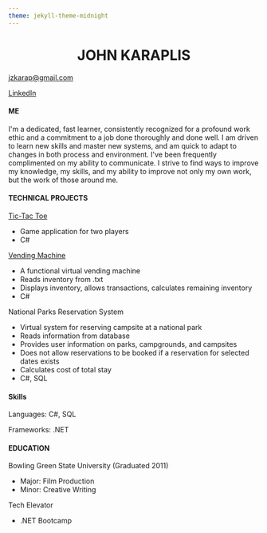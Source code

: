 ```yaml
---
theme: jekyll-theme-midnight
---
```


<html>
	<head>
		<link type="text/css" rel="stylesheet" href="stylesheet.css"/>
	</head>
	<body>
		<div id="header">
			<h1 align="center">JOHN KARAPLIS</h1>
		</div>
		<p><a href="jzkarap@gmail.com">jzkarap@gmail.com</a></p>
		<p><a href="https://www.linkedin.com/in/johnkaraplis/">LinkedIn</a></p>
		<div class="left"></div>
		<div class="right">
			<h4>ME</h4>
			<p>I'm a dedicated, fast learner, consistently recognized for a profound work ethic 
			and a commitment to a job done thoroughly and done well. I am driven to learn new skills 
			and master new systems, and am quick to adapt to changes in both process and environment. 
			I've been frequently complimented on my ability to communicate. I strive to find ways to 
			improve my knowledge, my skills, and my ability to improve not only my own work, but the 
			work of those around me.</p>
			<h4>TECHNICAL PROJECTS</h4>
			<p><a href="https://github.com/jzkarap/TicTacToe">Tic-Tac Toe</a></p>
			<ul>
				<li a href="https://github.com/jzkarap/TicTacToe">Game application for two players</a></li>
				<li>C#</li>
				</ul>
			<p><a href="https://github.com/jzkarap/VendingMachine">Vending Machine</a></p>
			<ul>
				<li>A functional virtual vending machine</li>
				<li>Reads inventory from .txt</li>
				<li>Displays inventory, allows transactions, calculates remaining inventory</li>
				<li>C#</li>
			</ul>
			<p>National Parks Reservation System</p>
			<ul>
			<li>Virtual system for reserving campsite at a national park</li>
			<li>Reads information from database</li>
			<li>Provides user information on parks, campgrounds, and campsites</li>
			<li>Does not allow reservations to be booked if a reservation for selected dates exists</li>
			<li>Calculates cost of total stay</li>
			<li>C#, SQL</li>	
			</ul>
			<h4>Skills</h4>
			<p>Languages: C#, SQL</p>
			<p>Frameworks: .NET</p>
			<h4>EDUCATION</h4>
			<p>Bowling Green State University (Graduated 2011)</p>
			<ul>
				<li>Major: Film Production</li>
				<li>Minor: Creative Writing</li>
			</ul>
			<p>Tech Elevator</p>
			<ul>
			    <li>.NET Bootcamp</li>
			</ul>	
		</div>
	</body>
</html>
